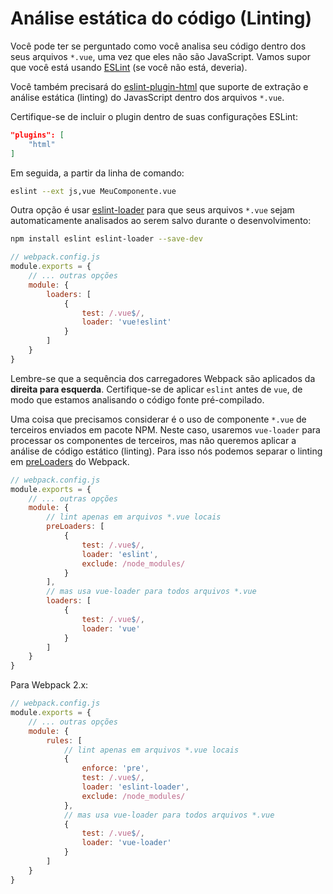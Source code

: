 # Análise estática do código \(Linting\)

Você pode ter se perguntado como você analisa seu código dentro dos seus arquivos `*.vue`, uma vez que eles não são JavaScript. Vamos supor que você está usando [ESLint](http://eslint.org/) \(se você não está, deveria\).

Você também precisará do [eslint-plugin-html](https://github.com/BenoitZugmeyer/eslint-plugin-html) que suporte de extração e análise estática \(linting\) do JavasScript dentro dos arquivos `*.vue`.

Certifique-se de incluir o plugin dentro de suas configurações ESLint:

```json
"plugins": [
    "html"
]
```

Em seguida, a partir da linha de comando:

```bash
eslint --ext js,vue MeuComponente.vue
```

Outra opção é usar [eslint-loader](https://github.com/MoOx/eslint-loader) para que seus arquivos `*.vue` sejam automaticamente analisados ao serem salvo durante o desenvolvimento:

```bash
npm install eslint eslint-loader --save-dev
```

```js
// webpack.config.js
module.exports = {
    // ... outras opções
    module: {
        loaders: [
            {
                test: /.vue$/,
                loader: 'vue!eslint'
            }
        ]
    }
}
```

Lembre-se que a sequência dos carregadores Webpack são aplicados da **direita para esquerda**. Certifique-se de aplicar `eslint` antes de `vue`, de modo que estamos analisando o código fonte pré-compilado.

Uma coisa que precisamos considerar é o uso de componente `*.vue` de terceiros enviados em pacote NPM. Neste caso, usaremos `vue-loader` para processar os componentes de terceiros, mas não queremos aplicar a análise de código estático \(linting\). Para isso nós podemos separar o linting em [preLoaders](https://webpack.github.io/docs/loaders.html#loader-order) do Webpack.

```js
// webpack.config.js
module.exports = {
    // ... outras opções
    module: {
        // lint apenas em arquivos *.vue locais
        preLoaders: [
            {
                test: /.vue$/,
                loader: 'eslint',
                exclude: /node_modules/
            }
        ],
        // mas usa vue-loader para todos arquivos *.vue
        loaders: [
            {
                test: /.vue$/,
                loader: 'vue'
            }
        ]
    }
}
```

Para Webpack 2.x:

```js
// webpack.config.js
module.exports = {
    // ... outras opções
    module: {
        rules: [
            // lint apenas em arquivos *.vue locais
            {
                enforce: 'pre',
                test: /.vue$/,
                loader: 'eslint-loader',
                exclude: /node_modules/
            },
            // mas usa vue-loader para todos arquivos *.vue
            {
                test: /.vue$/,
                loader: 'vue-loader'
            }
        ]
    }
}
```